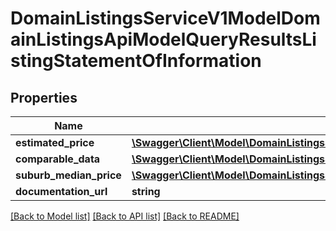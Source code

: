 # DomainListingsServiceV1ModelDomainListingsApiModelQueryResultsListingStatementOfInformation

## Properties
Name | Type | Description | Notes
------------ | ------------- | ------------- | -------------
**estimated_price** | [**\Swagger\Client\Model\DomainListingsServiceV1ModelDomainListingsApiModelQueryResultsListingBasicPrice**](DomainListingsServiceV1ModelDomainListingsApiModelQueryResultsListingBasicPrice.md) |  | [optional] 
**comparable_data** | [**\Swagger\Client\Model\DomainListingsServiceV1ModelDomainListingsApiModelQueryResultsListingComparableData**](DomainListingsServiceV1ModelDomainListingsApiModelQueryResultsListingComparableData.md) |  | [optional] 
**suburb_median_price** | [**\Swagger\Client\Model\DomainListingsServiceV1ModelDomainListingsApiModelQueryResultsListingMedianPriceData**](DomainListingsServiceV1ModelDomainListingsApiModelQueryResultsListingMedianPriceData.md) |  | [optional] 
**documentation_url** | **string** |  | [optional] 

[[Back to Model list]](../../README.md#documentation-for-models) [[Back to API list]](../../README.md#documentation-for-api-endpoints) [[Back to README]](../../README.md)

